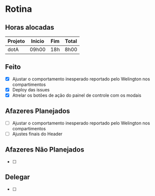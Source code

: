 # Rotina

## Horas alocadas

Projeto | Inicio | Fim | Total
--------|-------|-------|------
dotA    | 09h00 | 18h | 8h00

## Feito

- [x] Ajustar o comportamento inesperado reportado pelo Welington nos compartimentos
- [x] Deploy das issues 
- [x] Atrelar os botões de ação do painel de controle com os modais

## Afazeres Planejados

- [ ] Ajustar o comportamento inesperado reportado pelo Welington nos compartimentos
- [ ] Ajustes finais do Header

## Afazeres Não Planejados

- [ ] 

## Delegar

- [ ] 

<!--stackedit_data:
eyJoaXN0b3J5IjpbLTE0OTUzNTc4OTYsMjA5NTY3MDI4OSwxMj
c1Nzk2NjgsMjcxODEwMTk3LDEzMDY0ODEyNzEsLTEyODkzOTA0
NDcsMTg2NDA0NTY5NiwtMzQzOTAwNDAwLDEyOTQyNjQyNjQsLT
EzODk5MTIwODUsLTEzNDIyMDUwODksLTgwNTM4OTIxNSwxMTA2
Nzk2OTMxLDc4MTE0OTMyLC0xMTcwMjA4ODEzLC0xOTg4NzU5NT
E0LDkwMzczNzU1OCwtODMxNjQwMjYxLDE5ODk4OTYyMzUsMTQ0
OTM1NTUwXX0=
-->